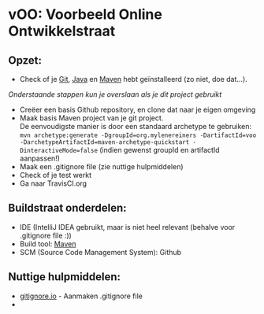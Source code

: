 # vOO: Voorbeeld Online Ontwikkelstraat



## Opzet:

* Check of je [Git], [Java] en [Maven] hebt geïnstalleerd (zo niet, doe dat...).

*Onderstaande stappen kun je overslaan als je dit project gebruikt*

* Creëer een basis Github repository, en clone dat naar je eigen omgeving
* Maak basis Maven project van je git project.    
    De eenvoudigste manier is door een standaard archetype te gebruiken: 
    `mvn archetype:generate -DgroupId=org.mylenereiners -DartifactId=voo -DarchetypeArtifactId=maven-archetype-quickstart -DinteractiveMode=false`
    (indien gewenst groupId en artifactId aanpassen!)
* Maak een .gitignore file (zie nuttige hulpmiddelen) 
* Check of je test werkt
* Ga naar TravisCI.org
   
   
   
## Buildstraat onderdelen:    

* IDE (IntelliJ IDEA gebruikt, maar is niet heel relevant (behalve voor .gitignore file :))
* Build tool: [Maven]
* SCM (Source Code Management System): Github



##  Nuttige hulpmiddelen:

* [gitignore.io] - Aanmaken .gitignore file
*    
   
   
   
   
   


<!--- Links -->
[gitignore.io]: http://gitignore.io/
[Git]: http://git-scm.com/
[Java]: http://www.oracle.com/technetwork/java/index.html
[Maven]: http://maven.apache.org/
